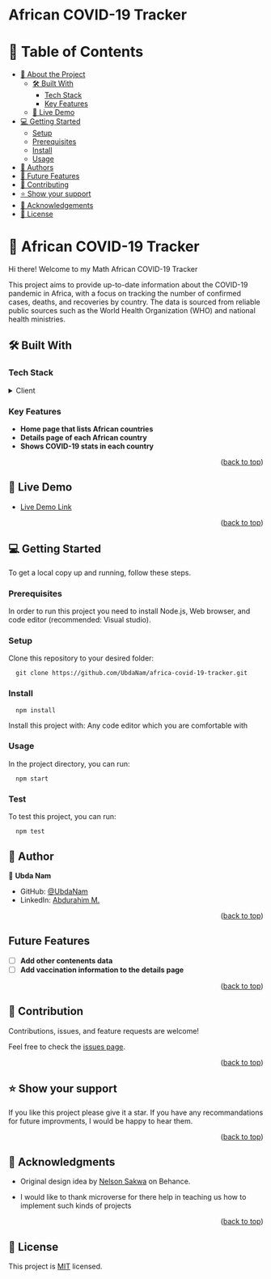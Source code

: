 # African COVID-19 Tracker

<a name="readme-top"></a>

<!-- TABLE OF CONTENTS -->

# 📗 Table of Contents

- [📖 About the Project](#about-project)
  - [🛠 Built With](#built-with)
    - [Tech Stack](#tech-stack)
    - [Key Features](#key-features)
  - [🚀 Live Demo](#live-demo)
- [💻 Getting Started](#getting-started)
  - [Setup](#setup)
  - [Prerequisites](#prerequisites)
  - [Install](#install)
  - [Usage](#usage)
- [👥 Authors](#authors)
- [🔭 Future Features](#future-features)
- [🤝 Contributing](#contributing)
- [⭐️ Show your support](#support)
- [🙏 Acknowledgements](#acknowledgements)
- [📝 License](#license)

<!-- PROJECT DESCRIPTION -->

# 📖 African COVID-19 Tracker <a name="about-project">

Hi there! Welcome to my Math African COVID-19 Tracker</a>

This project aims to provide up-to-date information about the COVID-19 pandemic in Africa, with a focus on tracking the number of confirmed cases, deaths, and recoveries by country. The data is sourced from reliable public sources such as the World Health Organization (WHO) and national health ministries.

## 🛠 Built With <a name="built-with"></a>

### Tech Stack <a name="tech-stack"></a>

<details>
  <summary>Client</summary>
  <ul>
    <li><a href="https://reactjs.org/">React.js</a></li>
    <li><a href="https://redux.js.org/">Redux</a></li>
  </ul>
</details>

### Key Features <a name="key-features"></a>

- **Home page that lists African countries**
- **Details page of each African country**
- **Shows COVID-19 stats in each country**

<p align="right">(<a href="#readme-top">back to top</a>)</p>

## 🚀 Live Demo <a name="live-demo"></a>

- [Live Demo Link](#)

<p align="right">(<a href="#readme-top">back to top</a>)</p>

<!-- GETTING STARTED -->

## 💻 Getting Started <a name="getting-started"></a>

To get a local copy up and running, follow these steps.

### Prerequisites

In order to run this project you need to install Node.js, Web browser, and code editor (recommended: Visual studio).

### Setup

Clone this repository to your desired folder:

```snippet
  git clone https://github.com/UbdaNam/africa-covid-19-tracker.git
```

### Install

```snippet
  npm install
```

Install this project with: Any code editor which you are comfortable with

### Usage

In the project directory, you can run:

```snippet
  npm start
```

### Test

To test this project, you can run:

```snippet
  npm test
```

<!-- AUTHORS -->

## 👥 Author <a name="authors"></a>

👤 **Ubda Nam**

- GitHub: [@UbdaNam](https://github.com/UbdaNam)
- LinkedIn: [Abdurahim M.](linkedin.com/in/abdurahim-miftah)

<p align="right">(<a href="#readme-top">back to top</a>)</p>

<!-- FUTURE FEATURES -->

## Future Features <a name="future-features"></a>

- [ ] **Add other contenents data**
- [ ] **Add vaccination information to the details page**

<p align="right">(<a href="#readme-top">back to top</a>)</p>

<!-- CONTRIBUTING -->

## 🤝 Contribution <a name="contributing"></a>

Contributions, issues, and feature requests are welcome!

Feel free to check the [issues page](https://github.com/UbdaNam/africa-covid-19-tracker/issues).

<p align="right">(<a href="#readme-top">back to top</a>)</p>

<!-- SUPPORT -->

## ⭐ Show your support <a name="support"></a>

If you like this project please give it a star. If you have any recommandations for future improvments, I would be happy to hear them.

<p align="right">(<a href="#readme-top">back to top</a>)</p>

<!-- ACKNOWLEDGEMENTS -->

## 🙏 Acknowledgments <a name="acknowledgements"></a>

- Original design idea by <a href="https://www.behance.net/sakwadesignstudio">Nelson Sakwa</a> on Behance.

- I would like to thank microverse for there help in teaching us how to implement such kinds of projects

<p align="right">(<a href="#readme-top">back to top</a>)</p>

## 📝 License <a name="license"></a>

This project is [MIT](./LICENSE) licensed.
